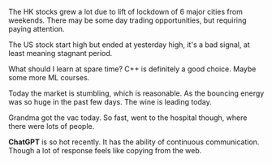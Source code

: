 The HK stocks grew a lot due to lift of lockdown of 6 major cities from weekends. There may be some day trading opportunities, but requiring paying attention.

The US stock start high but ended at yesterday high, it's a bad signal, at least meaning stagnant period.

What should I learn at spare time? C++ is definitely a good choice. Maybe some more ML courses.

Today the market is stumbling, which is reasonable. As the bouncing energy was so huge in the past few days. The wine is leading today.

Grandma got the vac today. So fast, went to the hospital though, where there were lots of people. 

**ChatGPT** is so hot recently. It has the ability of continuous communication. Though a lot of response feels like copying from the web.
